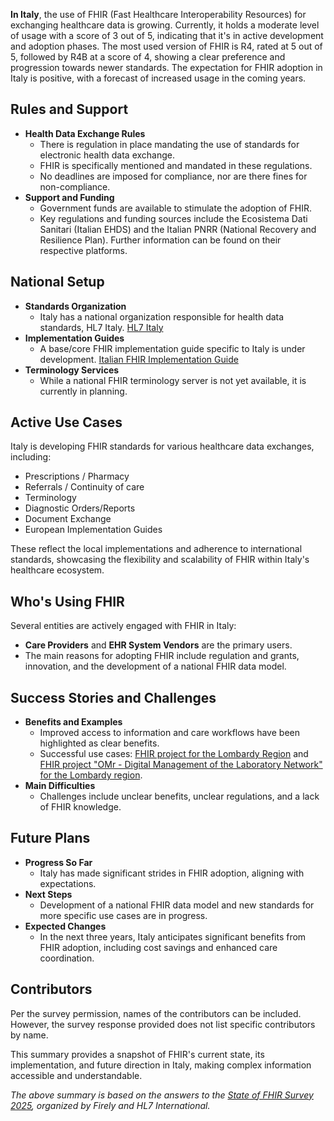 **In Italy**, the use of FHIR (Fast Healthcare Interoperability Resources) for exchanging healthcare data is growing. Currently, it holds a moderate level of usage with a score of 3 out of 5, indicating that it's in active development and adoption phases. The most used version of FHIR is R4, rated at 5 out of 5, followed by R4B at a score of 4, showing a clear preference and progression towards newer standards. The expectation for FHIR adoption in Italy is positive, with a forecast of increased usage in the coming years.

## Rules and Support

- **Health Data Exchange Rules**
  - There is regulation in place mandating the use of standards for electronic health data exchange.
  - FHIR is specifically mentioned and mandated in these regulations.
  - No deadlines are imposed for compliance, nor are there fines for non-compliance.
- **Support and Funding**
  - Government funds are available to stimulate the adoption of FHIR.
  - Key regulations and funding sources include the Ecosistema Dati Sanitari (Italian EHDS) and the Italian PNRR (National Recovery and Resilience Plan). Further information can be found on their respective platforms.

## National Setup

- **Standards Organization**
  - Italy has a national organization responsible for health data standards, HL7 Italy. [HL7 Italy](https://www.hl7.it/)
- **Implementation Guides**
  - A base/core FHIR implementation guide specific to Italy is under development. [Italian FHIR Implementation Guide](https://www.hl7.it/fhir/)
- **Terminology Services**
  - While a national FHIR terminology server is not yet available, it is currently in planning.

## Active Use Cases

Italy is developing FHIR standards for various healthcare data exchanges, including:
- Prescriptions / Pharmacy
- Referrals / Continuity of care
- Terminology
- Diagnostic Orders/Reports
- Document Exchange
- European Implementation Guides

These reflect the local implementations and adherence to international standards, showcasing the flexibility and scalability of FHIR within Italy's healthcare ecosystem.

## Who's Using FHIR

Several entities are actively engaged with FHIR in Italy:
- **Care Providers** and **EHR System Vendors** are the primary users.
- The main reasons for adopting FHIR include regulation and grants, innovation, and the development of a national FHIR data model.

## Success Stories and Challenges

- **Benefits and Examples**
  - Improved access to information and care workflows have been highlighted as clear benefits.
  - Successful use cases: [FHIR project for the Lombardy Region](https://simplifier.net/guide/ig-rlfhir) and [FHIR project "OMr - Digital Management of the Laboratory Network" for the Lombardy region](https://simplifier.net/guide/gdrlab).
- **Main Difficulties**
  - Challenges include unclear benefits, unclear regulations, and a lack of FHIR knowledge.

## Future Plans

- **Progress So Far**
  - Italy has made significant strides in FHIR adoption, aligning with expectations.
- **Next Steps**
  - Development of a national FHIR data model and new standards for more specific use cases are in progress.
- **Expected Changes**
  - In the next three years, Italy anticipates significant benefits from FHIR adoption, including cost savings and enhanced care coordination.

## Contributors

Per the survey permission, names of the contributors can be included. However, the survey response provided does not list specific contributors by name.

This summary provides a snapshot of FHIR's current state, its implementation, and future direction in Italy, making complex information accessible and understandable.

*The above summary is based on the answers to the [State of FHIR Survey 2025](https://fire.ly/blog/the-state-of-fhir-in-2025/), organized by Firely and HL7 International.*
